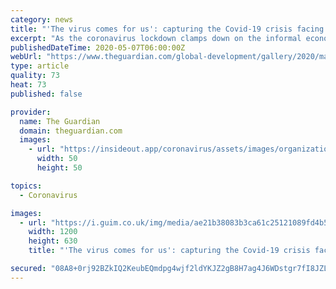 ```yaml
---
category: news
title: "'The virus comes for us': capturing the Covid-19 crisis facing Egypt's poor"
excerpt: "As the coronavirus lockdown clamps down on the informal economy and tourism dries up, Egypt’s most vulnerable are left without protection or food security"
publishedDateTime: 2020-05-07T06:00:00Z
webUrl: "https://www.theguardian.com/global-development/gallery/2020/may/07/the-virus-comes-for-us-capturing-the-covid-19-crisis-facing-egypts-poor"
type: article
quality: 73
heat: 73
published: false

provider:
  name: The Guardian
  domain: theguardian.com
  images:
    - url: "https://insideout.app/coronavirus/assets/images/organizations/theguardian.com-50x50.jpg"
      width: 50
      height: 50

topics:
  - Coronavirus

images:
  - url: "https://i.guim.co.uk/img/media/ae21b38083b3ca61c25121089fd4b5847645663b/0_510_7610_4566/master/7610.jpg?width=1200&height=630&quality=85&auto=format&fit=crop&overlay-align=bottom%2Cleft&overlay-width=100p&overlay-base64=L2ltZy9zdGF0aWMvb3ZlcmxheXMvdGctZGVmYXVsdC5wbmc&enable=upscale&s=06609a7a587c21c0d4052e369e6c8608"
    width: 1200
    height: 630
    title: "'The virus comes for us': capturing the Covid-19 crisis facing Egypt's poor"

secured: "08A8+0rj92BZkIQ2KeubEQmdpg4wjf2ldYKJZ2gB8H7ag4J6WDstgr7fI8JZLdUcdx7OXC0YeyYEPiN5BLnt+bRwL/oLChGUVi4BuzBonM1aPIlNJ8xqANP9NbPAqgk1+FzzYKm5AFPJ0Pzc8m/T1OOapZKdwjGP00EVw0H8Jlg3M6LEixR950JJbDdxWNLMuYyjEMz23OL60u6RlCC5xNEUe+PE8gow/fash0rlvEfbN4lJMRNYnAuMCSOLyr+CzFGvuw/nu4Co/3b7Fco6qYpPJNj4+BQs76erIw4+fMmaQwZFDIm9jdV+HrSMeubH;+PNdisimZ8TFyCMptfHzcQ=="
---
```


